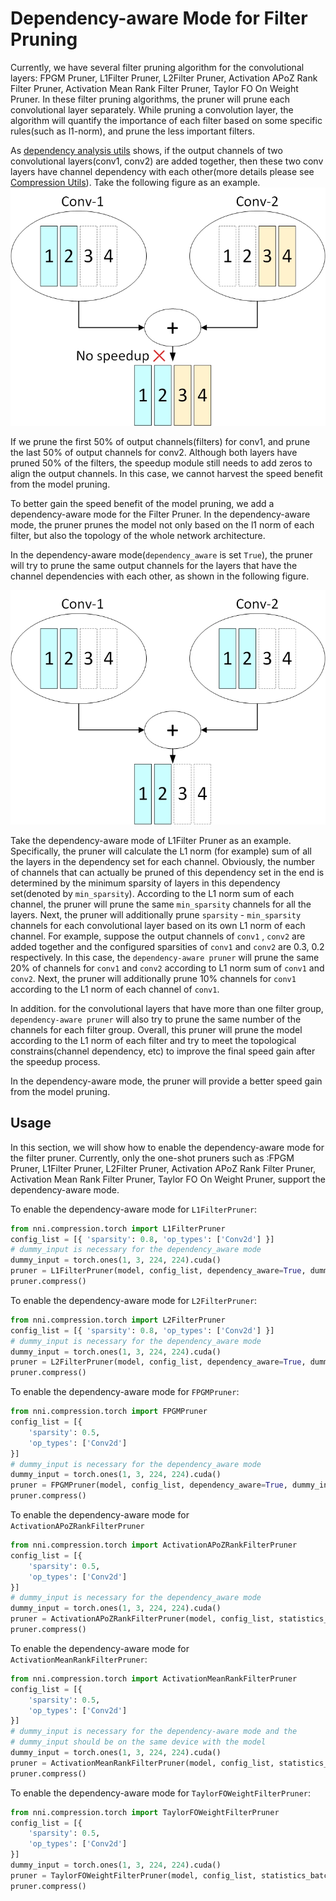 # Dependency-aware Mode for Filter Pruning

Currently, we have several filter pruning algorithm for the convolutional layers: FPGM Pruner, L1Filter Pruner, L2Filter Pruner, Activation APoZ Rank Filter Pruner, Activation Mean Rank Filter Pruner, Taylor FO On Weight Pruner. In these filter pruning algorithms, the pruner will prune each convolutional layer separately. While pruning a convolution layer, the algorithm will quantify the importance of each filter based on some specific rules(such as l1-norm), and prune the less important filters.

As [dependency analysis utils](./CompressionUtils.md) shows, if the output channels of two convolutional layers(conv1, conv2) are added together, then these two conv layers have channel dependency with each other(more details please see [Compression Utils](./CompressionUtils.md)). Take the following figure as an example.
![](../../img/mask_conflict.jpg)

If we prune the first 50% of output channels(filters) for conv1, and prune the last 50% of output channels for conv2. Although both layers have pruned 50% of the filters, the speedup module still needs to add zeros to align the output channels. In this case, we cannot harvest the speed benefit from the model pruning.


 To better gain the speed benefit of the model pruning, we add a dependency-aware mode for the Filter Pruner. In the dependency-aware mode, the pruner prunes the model not only based on the l1 norm of each filter, but also the topology of the whole network architecture.

In the dependency-aware mode(`dependency_aware` is set `True`), the pruner will try to prune the same output channels for the layers that have the channel dependencies with each other, as shown in the following figure.

![](../../img/dependency-aware.jpg)

Take the dependency-aware mode of L1Filter Pruner as an example. Specifically, the pruner will calculate the L1 norm (for example) sum of all the layers in the dependency set for each channel. Obviously, the number of channels that can actually be pruned of this dependency set in the end is determined by the minimum sparsity of layers in this dependency set(denoted by `min_sparsity`). According to the L1 norm sum of each channel, the pruner will prune the same `min_sparsity` channels for all the layers. Next, the pruner will additionally prune `sparsity` - `min_sparsity` channels for each convolutional layer based on its own L1 norm of each channel. For example, suppose the output channels of `conv1` , `conv2` are added together and the configured sparsities of `conv1` and `conv2` are 0.3, 0.2 respectively. In this case, the `dependency-aware pruner` will prune the same 20% of channels for `conv1` and `conv2` according to L1 norm sum of `conv1` and `conv2`. Next, the pruner will additionally prune 10% channels for `conv1` according to the L1 norm of each channel of `conv1`.

In addition. for the convolutional layers that have more than one filter group, `dependency-aware pruner` will also try to prune the same number of the channels for each filter group. Overall, this pruner will prune the model according to the L1 norm of each filter and try to meet the topological constrains(channel dependency, etc) to improve the final speed gain after the speedup process. 

In the dependency-aware mode, the pruner will provide a better speed gain from the model pruning.

## Usage
In this section, we will show how to enable the dependency-aware mode for the filter pruner. Currently, only the one-shot pruners such as :FPGM Pruner, L1Filter Pruner, L2Filter Pruner, Activation APoZ Rank Filter Pruner, Activation Mean Rank Filter Pruner, Taylor FO On Weight Pruner, support the dependency-aware mode.

To enable the dependency-aware mode for `L1FilterPruner`:
```python
from nni.compression.torch import L1FilterPruner
config_list = [{ 'sparsity': 0.8, 'op_types': ['Conv2d'] }]
# dummy_input is necessary for the dependency_aware mode
dummy_input = torch.ones(1, 3, 224, 224).cuda()
pruner = L1FilterPruner(model, config_list, dependency_aware=True, dummy_input=dummy_input)
pruner.compress()
```

To enable the dependency-aware mode for `L2FilterPruner`:
```python
from nni.compression.torch import L2FilterPruner
config_list = [{ 'sparsity': 0.8, 'op_types': ['Conv2d'] }]
# dummy_input is necessary for the dependency_aware mode
dummy_input = torch.ones(1, 3, 224, 224).cuda()
pruner = L2FilterPruner(model, config_list, dependency_aware=True, dummy_input=dummy_input)
pruner.compress()
```

To enable the dependency-aware mode for `FPGMPruner`:
```python
from nni.compression.torch import FPGMPruner
config_list = [{
    'sparsity': 0.5,
    'op_types': ['Conv2d']
}]
# dummy_input is necessary for the dependency_aware mode
dummy_input = torch.ones(1, 3, 224, 224).cuda()
pruner = FPGMPruner(model, config_list, dependency_aware=True, dummy_input=dummy_input)
pruner.compress()
```

To enable the dependency-aware mode for `ActivationAPoZRankFilterPruner`
```python
from nni.compression.torch import ActivationAPoZRankFilterPruner
config_list = [{
    'sparsity': 0.5,
    'op_types': ['Conv2d']
}]
# dummy_input is necessary for the dependency_aware mode
dummy_input = torch.ones(1, 3, 224, 224).cuda()
pruner = ActivationAPoZRankFilterPruner(model, config_list, statistics_batch_num=1, , dependency_aware=True, dummy_input=dummy_input)
pruner.compress()
```

To enable the dependency-aware mode for `ActivationMeanRankFilterPruner`:

```python
from nni.compression.torch import ActivationMeanRankFilterPruner
config_list = [{
    'sparsity': 0.5,
    'op_types': ['Conv2d']
}]
# dummy_input is necessary for the dependency-aware mode and the
# dummy_input should be on the same device with the model
dummy_input = torch.ones(1, 3, 224, 224).cuda()
pruner = ActivationMeanRankFilterPruner(model, config_list, statistics_batch_num=1, dependency_aware=True, dummy_input=dummy_input)
pruner.compress()
```

To enable the dependency-aware mode for `TaylorFOWeightFilterPruner`:
```python
from nni.compression.torch import TaylorFOWeightFilterPruner
config_list = [{
    'sparsity': 0.5,
    'op_types': ['Conv2d']
}]
dummy_input = torch.ones(1, 3, 224, 224).cuda()
pruner = TaylorFOWeightFilterPruner(model, config_list, statistics_batch_num=1, dependency_aware=True, dummy_input=dummy_input)
pruner.compress()
```
